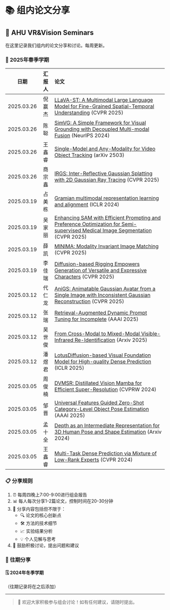 # 📚 组内论文分享

## 📖 AHU VR&Vision Seminars

在这里记录我们组内的论文分享和讨论。每周更新。

### 🌟 2025年春季学期

| 日期 | 汇报人 | 论文 |
| :---: |:--------------:|:---------------------------------------------------------------------------------------------------------------------------------------|
| 2025.03.26 | 倪赢杰 | [LLaVA-ST: A Multimodal Large Language Model for Fine-Grained Spatial-Temporal Understanding](https://arxiv.org/abs/2501.08282) (CVPR 2025) |
| 2025.03.26 | 陈聪 | [SimVG: A Simple Framework for Visual Grounding with Decoupled Multi-modal Fusion](https://arxiv.org/abs/2409.17531) (NeurIPS 2024) |
| 2025.03.26 | 王鑫睿 | [Single-Model and Any-Modality for Video Object Tracking](https://arxiv.org/abs/2503) (arXiv 2503) |
| 2025.03.26 | 商宗鑫 | [IRGS: Inter-Reflective Gaussian Splatting with 2D Gaussian Ray Tracing](https://arxiv.org/abs/2412.15867) (CVPR 2025) |
| 2025.03.19 | 占美栋 | [Gramian multimodal representation learning and alignment](https://arxiv.org/abs/2412.11959) (ICLR 2024) |
| 2025.03.19 | 吴家丽 | [Enhancing SAM with Efficient Prompting and Preference Optimization for Semi-supervised Medical Image Segmentation](https://arxiv.org/abs/2503.04639) (CVPR 2025) |
| 2025.03.19 | 薛凯 | [MINIMA: Modality Invariant Image Matching](https://arxiv.org/abs/2412.19412) (CVPR 2025) |
| 2025.03.19 | 李佳瑞 | [Diffusion-based Rigging Empowers Generation of Versatile and Expressive Characters](https://arxiv.org/abs/2411.17423) (CVPR 2025) |
| 2025.03.12 | 代仁龙 | [AniGS: Animatable Gaussian Avatar from a Single Image with Inconsistent Gaussian Reconstruction](https://arxiv.org/abs/2412.02684) (CVPR 2025) |
| 2025.03.12 | 张瑞 | [Retrieval-Augmented Dynamic Prompt Tuning for Incomplete](https://arxiv.org/abs/2501.01120) (AAAI 2025) |
| 2025.03.12 | 吴世俊 | [From Cross-Modal to Mixed-Modal Visible-Infrared Re-Identification](https://arxiv.org/abs/2501.13307) (Arxiv 2025) |
| 2025.03.12 | 潘煜君 | [LotusDiffusion-based Visual Foundation Model for High-quality Dense Prediction](https://arxiv.org/abs/2409.18124) (ICLR 2025) |
| 2025.03.05 | 周俊楠 | [DVMSR: Distillated Vision Mamba for Efficient Super-Resolution](https://arxiv.org/abs/2405.03008) (CVPRW 2024) |
| 2025.03.05 | 邹晋 | [Universal Features Guided Zero-Shot Category-Level Object Pose Estimation](https://arxiv.org/abs/2501.02831) (AAAI 2025) |
| 2025.03.05 | 孟十全 | [Depth as an Intermediate Representation for 3D Human Pose and Shape Estimation](https://arxiv.org/abs/2410.04889) (Arxiv 2024) |
| 2025.03.05 | 王鑫睿 | [Multi-Task Dense Prediction via Mixture of Low-Rank Experts](https://arxiv.org/abs/2403.17749) (CVPR 2024) |


### 📋 分享规则
1. ⏰ 每周四晚上7:00-9:00进行组会报告
2. 📊 每人每次分享1-2篇论文，控制时间在20-30分钟
3. 📝 分享内容包括但不限于：
   - 🔍 论文的核心创新点
   - 🛠️ 方法的技术细节
   - 📈 实验结果分析
   - 💡 个人见解与思考
4. 🤝 鼓励积极讨论，提出问题和建议

### 📜 往期分享

#### 🗓️ 2024年冬季学期
（往期记录将在之后添加）

---

> 💫 欢迎大家积极参与组会讨论！如有任何建议，请随时提出。

